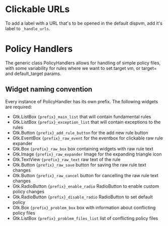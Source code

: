 # Clickable URLs

To add a label with a URL that's to be opened in the default dispvm, 
add it's label to `_handle_urls`.

# Policy Handlers

The generic class PolicyHandlers allows for handling of simple policy files,
with some variability for rules where we want to set target vm, or 
target= and default_target params.

## Widget naming convention

Every instance of PolicyHandler has its own prefix.
The following widgets are required:

- Gtk.ListBox `{prefix}_main_list` that will contain fundamental rules
- Gtk.ListBox `{prefix}_exception_list` that will contain exceptions to the rules
- Gtk.Button `{prefix}_add_rule_button` for the add new rule button
- Gtk.EventBox `{prefix}_raw_event` for the eventbox for clickable raw rule expander
- Gtk.Box `{prefix}_raw_box` box containing widgets with raw rule text
- Gtk.Image `{prefix}_raw_expander` Image for the expanding triangle icon
- Gtk.TextView `{prefix}_raw_text` raw text of the rule
- Gtk.Button `{prefix}_raw_save` button for saving the raw rule text changes
- Gtk.Button `{prefix}_raw_cancel` button for cancelling the raw rule text changes
- Gtk.RadioButton `{prefix}_enable_radio` RadioButton to enable custom policy changes
- Gtk.RadioButton `{prefix}_disable_radio` RadioButton to set default policy
- Gtk.Box `{prefix}_problem_box` box with information about conflicting policy files
- Gtk.ListBox `{prefix}_problem_files_list` list of conflicting policy files

